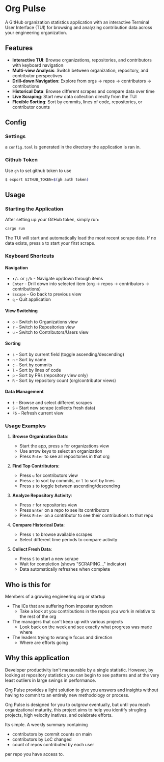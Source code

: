 # Org Pulse

A GitHub organization statistics application with an interactive Terminal User Interface (TUI) for browsing and analyzing contribution data across your engineering organization.

## Features

- **Interactive TUI**: Browse organizations, repositories, and contributors with keyboard navigation
- **Multi-view Analysis**: Switch between organization, repository, and contributor perspectives
- **Drill-down Navigation**: Explore from orgs → repos → contributors → contributions
- **Historical Data**: Browse different scrapes and compare data over time
- **Live Scraping**: Start new data collection directly from the TUI
- **Flexible Sorting**: Sort by commits, lines of code, repositories, or contributor counts

## Config

### Settings

a `config.toml` is generated in the directory the application is ran in.

### Github Token

Use `gh` to set github token to use

```bash
$ export GITHUB_TOKEN=$(gh auth token)
```

## Usage

### Starting the Application

After setting up your GitHub token, simply run:

```bash
cargo run
```

The TUI will start and automatically load the most recent scrape data. If no data exists, press `S` to start your first scrape.

### Keyboard Shortcuts

#### Navigation
- `↑/↓` or `j/k` - Navigate up/down through items
- `Enter` - Drill down into selected item (org → repos → contributors → contributions)
- `Escape` - Go back to previous view
- `q` - Quit application

#### View Switching
- `o` - Switch to Organizations view
- `r` - Switch to Repositories view  
- `u` - Switch to Contributors/Users view

#### Sorting
- `s` - Sort by current field (toggle ascending/descending)
- `n` - Sort by name
- `c` - Sort by commits
- `l` - Sort by lines of code
- `p` - Sort by PRs (repository view only)
- `R` - Sort by repository count (org/contributor views)

#### Data Management
- `t` - Browse and select different scrapes
- `S` - Start new scrape (collects fresh data)
- `F5` - Refresh current view

### Usage Examples

1. **Browse Organization Data**:
   - Start the app, press `o` for organizations view
   - Use arrow keys to select an organization
   - Press `Enter` to see all repositories in that org

2. **Find Top Contributors**:
   - Press `u` for contributors view
   - Press `c` to sort by commits, or `l` to sort by lines
   - Press `s` to toggle between ascending/descending

3. **Analyze Repository Activity**:
   - Press `r` for repositories view
   - Press `Enter` on a repo to see its contributors
   - Press `Enter` on a contributor to see their contributions to that repo

4. **Compare Historical Data**:
   - Press `t` to browse available scrapes
   - Select different time periods to compare activity

5. **Collect Fresh Data**:
   - Press `S` to start a new scrape
   - Wait for completion (shows "SCRAPING..." indicator)
   - Data automatically refreshes when complete

## Who is this for

Members of a growing engineering org or startup

- The ICs that are suffering from imposter syndrom
  - Take a look at you contributions in the repos you work in relative 
    to the rest of the org
- The managers that can't keep up with various projects
  - Look back on the week and see exactly what progress was made where
- The leaders trying to wrangle focus and direction
  - Where are efforts going

## Why this application

Developer productivity isn't messurable by a single statistic. However, 
by looking at repository statistics you can begin to see patterns and
at the very least outliers in large swings in performance.

Org Pulse provides a light solution to give you answers and insights 
without having to commit to an entirely new methodology or process.

Org Pulse is designed for you to outgrow eventually, but until you reach
organizational maturity, this project aims to help you identify strugling projects,
high velocity inatives, and celebrate efforts.

Its simple. A weekly summary containing

- contributors by commit counts on main
- contributors by LoC changed
- count of repos contributed by each user

per repo you have access to.
